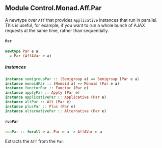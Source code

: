 ## Module Control.Monad.Aff.Par

A newtype over `Aff` that provides `Applicative` instances that run in 
parallel. This is useful, for example, if you want to run a whole bunch 
of AJAX requests at the same time, rather than sequentially.

#### `Par`

``` purescript
newtype Par e a
  = Par (AffAVar e a)
```

##### Instances
``` purescript
instance semigroupPar :: (Semigroup a) => Semigroup (Par e a)
instance monoidPar :: (Monoid a) => Monoid (Par e a)
instance functorPar :: Functor (Par e)
instance applyPar :: Apply (Par e)
instance applicativePar :: Applicative (Par e)
instance altPar :: Alt (Par e)
instance plusPar :: Plus (Par e)
instance alternativePar :: Alternative (Par e)
```

#### `runPar`

``` purescript
runPar :: forall e a. Par e a -> AffAVar e a
```

Extracts the `Aff` from the `Par`.


